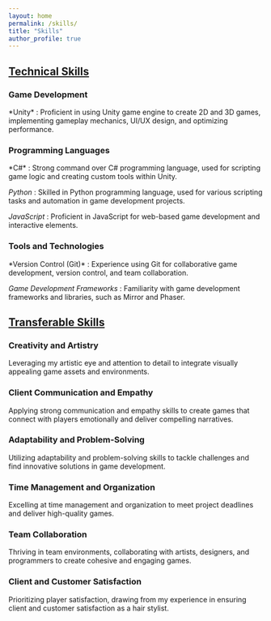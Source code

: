 ```yaml
---
layout: home
permalink: /skills/
title: "Skills"
author_profile: true
---
```


<h2><u>Technical Skills</u></h2>
<h3>Game Development</h3>
*Unity* : Proficient in using Unity game engine to create 2D and 3D games, implementing gameplay mechanics, UI/UX design, and optimizing performance.

<h3>Programming Languages</h3>
*C#* : Strong command over C# programming language, used for scripting game logic and creating custom tools within Unity.

*Python* : Skilled in Python programming language, used for various scripting tasks and automation in game development projects.

*JavaScript* : Proficient in JavaScript for web-based game development and interactive elements.

<h3>Tools and Technologies</h3>
*Version Control (Git)* : Experience using Git for collaborative game development, version control, and team collaboration.

*Game Development Frameworks* : Familiarity with game development frameworks and libraries, such as Mirror and Phaser.

<h2><u>Transferable Skills</u></h2>
<h3>Creativity and Artistry</h3>
Leveraging my artistic eye and attention to detail to integrate visually appealing game assets and environments.
<h3>Client Communication and Empathy</h3>
Applying strong communication and empathy skills to create games that connect with players emotionally and deliver compelling narratives.
<h3>Adaptability and Problem-Solving</h3>
Utilizing adaptability and problem-solving skills to tackle challenges and find innovative solutions in game development.
<h3>Time Management and Organization</h3>
Excelling at time management and organization to meet project deadlines and deliver high-quality games.
<h3>Team Collaboration</h3>
Thriving in team environments, collaborating with artists, designers, and programmers to create cohesive and engaging games.
<h3>Client and Customer Satisfaction</h3>
Prioritizing player satisfaction, drawing from my experience in ensuring client and customer satisfaction as a hair stylist.